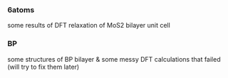 ### 6atoms
some results of DFT relaxation of MoS2 bilayer unit cell

### BP
some structures of BP bilayer & some messy DFT calculations that failed (will try to fix them later)
